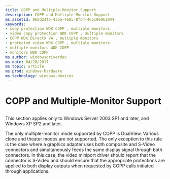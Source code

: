 ```yaml
---
title: COPP and Multiple-Monitor Support
description: COPP and Multiple-Monitor Support
ms.assetid: 96bd24f6-4aba-4605-8fd4-465c86061044
keywords:
- copy protection WDK COPP , multiple monitors
- video copy protection WDK COPP , multiple monitors
- COPP WDK DirectX VA , multiple monitors
- protected video WDK COPP , multiple monitors
- multiple monitors WDK COPP
- monitors WDK COPP
ms.author: windowsdriverdev
ms.date: 04/20/2017
ms.topic: article
ms.prod: windows-hardware
ms.technology: windows-devices
---
```


# COPP and Multiple-Monitor Support


## <span id="ddk_copp_and_multiple_monitor_support_gg"></span><span id="DDK_COPP_AND_MULTIPLE_MONITOR_SUPPORT_GG"></span>


This section applies only to Windows Server 2003 SP1 and later, and Windows XP SP2 and later.

The only multiple-monitor mode supported by COPP is DualView. Various clone and theater modes are not supported. The only exception to this rule is the case where a graphics adapter uses both composite and S-Video connectors and simultaneously feeds the same display signal through both connectors. In this case, the video miniport driver should report that the connector is S-Video and should ensure that the appropriate protections are applied to both display outputs when requested by COPP calls initiated through applications.

 

 





